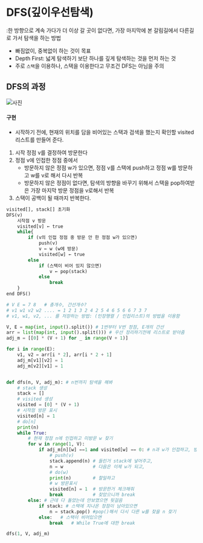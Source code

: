 # DFS(깊이우선탐색)
:한 방향으로 계속 가다가 더 이상 갈 곳이 없다면, 가장 마지막에 본 갈림길에서 다른길로 가서 탐색을 하는 방법
- 빠짐없이, 중복없이 하는 것이 목표
- Depth First: 넓게 탐색하기 보단 하나를 깊게 탐색하는 것을 먼저 하는 것
- 주로 `스택`을 이용하나, 스택을 이용한다고 무조건 DFS는 아님을 주의
  
## DFS의 과정

![사진](https://upload.wikimedia.org/wikipedia/commons/7/7f/Depth-First-Search.gif)

#### 구현
- 시작하기 전에, 현재의 위치를 담을 비어있는 스택과 검색을 했는지 확인할 visited 리스트를 만들어 준다.

1. 시작 정점 v를 결정하여 방문한다
2. 정점 v에 인접한 정점 중에서
    - 방문하지 않은 정점 w가 있으면, 정점 v를 스택에 push하고 정점 w를 방문하고 w를 v로 해서 다시 반복
    - 방문하지 않은 정점이 없다면, 탐색의 방향을 바꾸기 위해서 스택을 pop하여받은 가장 마지막 방문 정점을 v로해서 반복
3. 스택이 공백이 될 때까지 반복한다.


```python
visited[], stack[] 초기화
DFS(v)
    시작점 v 방문
    visited[v] ← true
    while{
        if (v의 인접 정점 중 방문 안 한 정점 w가 있으면)
            push(v)
            v ← w (w에 방문)
            visited[w] ← true
        else
            if (스택이 비어 있지 않으면)
                v ← pop(stack)
            else
                break
    }
end DFS()
```


```python
# V E = 7 8   # 총개수, 간선개수?
# v1 w1 v2 w2 .... = 1 2 1 3 2 4 2 5 4 6 5 6 6 7 3 7
# v1, w1, v2, ... 를 저장하는 방법: (인장행렬 / 인접리스트)의 방법을 이용함

V, E = map(int, input().split()) # 1번부터 V번 정점, E개의 간선
arr = list(map(int, input().split())) # 우선 정리하기전에 리스트로 받아줌
adj_m = [[0] * (V + 1) for _ in range(V + 1)]

for i in range(E):
    v1, v2 = arr[i * 2], arr[i * 2 + 1]
    adj_m[v1][v2] = 1
    adj_m[v2][v1] = 1


def dfs(n, V, adj_m): # n번까지 탐색을 해봐
    # stack 생성
    stack = []
    # visited 생성
    visited = [0] * (V + 1)
    # 시작점 방문 표시
    visited[n] = 1
    # do[n] 
    print(n)
    while True:
        # 현재 정점 n에 인접하고 미방문 w 찾기
        for w in range(1, V):
            if adj_m[n][w] ==1 and visited[w] == 0: # n과 w가 인접하고, 방문하지 않았다면
                # push(v)
                stack.append(n) # 들린거 stack에 넣어주고,
                n = w           # 다음은 이제 w가 되고, 
                # do(w)
                print(n)        # 할일하고
                # w 방문표시
                visited[n] = 1  # 방문한거 체크해줘
                break           # 찾았으니까 break
        else: # 근데 다 돌았는데 안보였으면 뒷걸음
            if stack: # 스택에 지나온 정점이 남아있으면
                n = stack.pop() #pop()해서 다시 다른 w를 찾을 n 찾기
            else:   # 스택이 비어있으면
                break   # While True에 대한 break

dfs(1, V, adj_m)
```